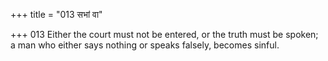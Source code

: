 +++
title = "013 सभां वा"

+++
013	Either the court must not be entered, or the truth must be spoken; a man who either says nothing or speaks falsely, becomes sinful.